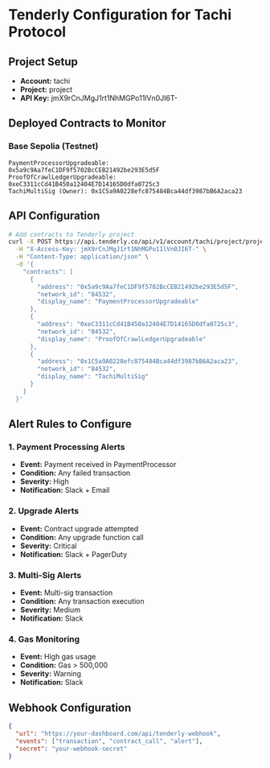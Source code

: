 # Tenderly Configuration for Tachi Protocol

## Project Setup
- **Account:** tachi
- **Project:** project  
- **API Key:** jmX9rCnJMgJ1rt1NhMGPo11lVn0JI6T-

## Deployed Contracts to Monitor

### Base Sepolia (Testnet)
```
PaymentProcessorUpgradeable: 0x5a9c9Aa7feC1DF9f5702BcCEB21492be293E5d5F
ProofOfCrawlLedgerUpgradeable: 0xeC3311cCd41B450a12404E7D14165D0dfa0725c3
TachiMultiSig (Owner): 0x1C5a9A0228efc875484Bca44df3987bB6A2aca23
```

## API Configuration
```bash
# Add contracts to Tenderly project
curl -X POST https://api.tenderly.co/api/v1/account/tachi/project/project/contracts \
  -H "X-Access-Key: jmX9rCnJMgJ1rt1NhMGPo11lVn0JI6T-" \
  -H "Content-Type: application/json" \
  -d '{
    "contracts": [
      {
        "address": "0x5a9c9Aa7feC1DF9f5702BcCEB21492be293E5d5F",
        "network_id": "84532",
        "display_name": "PaymentProcessorUpgradeable"
      },
      {
        "address": "0xeC3311cCd41B450a12404E7D14165D0dfa0725c3",
        "network_id": "84532", 
        "display_name": "ProofOfCrawlLedgerUpgradeable"
      },
      {
        "address": "0x1C5a9A0228efc875484Bca44df3987bB6A2aca23",
        "network_id": "84532",
        "display_name": "TachiMultiSig"
      }
    ]
  }'
```

## Alert Rules to Configure

### 1. Payment Processing Alerts
- **Event:** Payment received in PaymentProcessor
- **Condition:** Any failed transaction
- **Severity:** High
- **Notification:** Slack + Email

### 2. Upgrade Alerts  
- **Event:** Contract upgrade attempted
- **Condition:** Any upgrade function call
- **Severity:** Critical
- **Notification:** Slack + PagerDuty

### 3. Multi-Sig Alerts
- **Event:** Multi-sig transaction
- **Condition:** Any transaction execution
- **Severity:** Medium
- **Notification:** Slack

### 4. Gas Monitoring
- **Event:** High gas usage
- **Condition:** Gas > 500,000
- **Severity:** Warning
- **Notification:** Slack

## Webhook Configuration
```json
{
  "url": "https://your-dashboard.com/api/tenderly-webhook",
  "events": ["transaction", "contract_call", "alert"],
  "secret": "your-webhook-secret"
}
```
